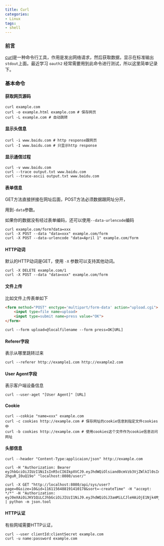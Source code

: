 ```yaml
---
title: Curl
categories: 
- Linux
tags: 
- shell
---
```


### 前言

[curl](https://curl.haxx.se/)是一种命令行工具，作用是发出网络请求，然后获取数据，显示在标准输出`stdout`上面。最近学习 `oauth2` 经常需要用到此命令进行测试，所以这里简单记录下。

### 基本命令

#### 获取网页源码

```shell
curl example.com
curl -o example.html example.com # 保存网页
curl -L example.com # 自动跳转
```

#### 显示头信息

```shell
curl -i www.baidu.com # http response跟网页
curl -I www.baidu.com # 只显示http response
```

#### 显示通信过程

```shell
curl -v www.baidu.com
curl --trace output.txt www.baidu.com
curl --trace-ascii output.txt www.baidu.com
```

#### 表单信息

GET方法直接拼接在网址后面，POST方法必须数据跟网址分开，

用到`-data`参数。

如果你的数据没有经过表单编码，还可以使用`--data-urlencode`编码

```shell
curl example.com/form?data=xxx
curl -X POST --data "data=xxx" example.com/form
curl -X POST --data-urlencode "data=April 1" example.com/form

```

#### HTTP动词

默认的HTTP动词是GET，使用 `-X` 参数可以支持其他动词。

```shell
curl -X DELETE example.com/1
curl -X POST --data "data=xxx" example.com/form
```

#### 文件上传

比如文件上传表单如下

```html
<form method="POST" enctype='multipart/form-data' action="upload.cgi">
    <input type=file name=upload>
    <input type=submit name=press value="OK">
</form>
```

```shell
curl --form upload=@localfilename --form press=OK[URL]
```

#### Referer字段

表示从哪里跳转过来

```shell
curl --referer http://example1.com http://example2.com
```

#### User Agent字段

表示客户端设备信息

```shell
curl --user-aget "[User Agent]" [URL]
```

#### Cookie

```shell
curl --cokkie "name=xxx" example.com
curl -c cookies http://example.com # 保存网址的cookie信息到指定文件cookies中
curl -b cookies http://example.com # 使用cookies这个文件作为cookie信息访问网址
```

#### 头部信息

```shell
curl --header "Content-Type:applicaion/json" http://example.com

curl -H "Authorization: Bearer eyJhbGciOiJIUzI1NiIsInR5cCI6IkpXVCJ9.eyJhdWQiOlsiand0cmVzb3VjZWlkIl0sInVzZXJfbmFtZSI6InJvb3QiLCJzY29wZSI6WyJyZWFkIiwid3JpdGUiXSwiZXhwIjoxNTY1NzA2NzQ3LCJhdXRob3JpdGllcyI6WyJST0xFX0FETUlOIl0sImp0aSI6IjEyNWQzYTJkLTQ1ODktNDc4YS04ZTRiLTdiN2UwZDM5MGYyZCIsImNsaWVudF9pZCI6Imp3dGNsaWVudGlkIn0.AHudCbS_rctS0YQuBSADPIPnMGm9a-2hguR_I0uQ19o" "localhost:8080/user/"

curl -X GET "http://localhost:8080/api/sys/user?page=0&size=10&id=1161156488191410178&sort=-createTime" -H "accept: */*" -H "Authorization: eyJ0eXAiOiJKV1QiLCJhbGciOiJIUzI1NiJ9.eyJhdWQiOiJ3amMiLCJleHAiOjE1Njk4MjIyMTUsImlhdCI6MTU2OTczNTgxNX0.ORQOUeTeNORtwT6MyLy8SaOAwOmtUefyDk2korgtJPg" | python -m json.tool
```

#### HTTP认证

有些网域需要HTTP认证，

```shell
curl --user clientId:clientSecret example.com
curl -u name:password example.com
```


